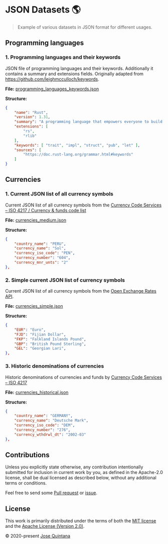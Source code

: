 # JSON Datasets 🌎

> Example of various datasets in JSON format for different usages.

## Programming languages

### 1. Programming languages and their keywords

JSON file of programming languages and their keywords. Additionally it contains a summary and extensions fields. Originally adapted from https://github.com/leighmcculloch/keywords.

__File:__ [programming_languages_keywords.json](./json/programming-languages/programming_languages_keywords.json)

__Structure:__

```json
{
    "name": "Rust",
    "version": 1.31,
    "summary": "A programming language that empowers everyone to build reliable and efficient software.",
    "extensions": [
        "rs",
        "rlib"
    ],
    "keywords": [ "trait", "impl", "struct", "pub", "let" ],
    "sources": [
        "https://doc.rust-lang.org/grammar.html#keywords"
    ]
}
```

## Currencies

### 1. Current JSON list of all currency symbols

Current JSON list of all currency symbols from the [Currency Code Services – ISO 4217 / Currency & funds code list](https://www.currency-iso.org/en/home/tables.html)

__File:__ [currencies_medium.json](./json/currencies/currencies_medium.json)

__Structure:__

```json
{
    "country_name": "PERU",
    "currency_name": "Sol",
    "currency_iso_code": "PEN",
    "currency_number": "604",
    "currency_mnr_unts": "2"
},
```

### 2. Simple current JSON list of currency symbols

Current JSON list of all currency symbols from the [Open Exchange Rates API](https://docs.openexchangerates.org/docs/currencies-json).

__File:__ [currencies_simple.json](./json/currencies/currencies_simple.json)

__Structure:__

```json
{
    "EUR": "Euro",
    "FJD": "Fijian Dollar",
    "FKP": "Falkland Islands Pound",
    "GBP": "British Pound Sterling",
    "GEL": "Georgian Lari",
},
```

### 3. Historic denominations of currencies

Historic denominations of currencies and funds by [Currency Code Services – ISO 4217](https://www.currency-iso.org/en/home/tables/table-a3.html)

__File:__ [currencies_historical.json](./json/currencies/currencies_historical.json)

__Structure:__

```json
{
    "country_name": "GERMANY",
    "currency_name": "Deutsche Mark",
    "currency_iso_code": "DEM",
    "currency_number": "276",
    "currency_wthdrwl_dt": "2002-03"
},
```

## Contributions

Unless you explicitly state otherwise, any contribution intentionally submitted for inclusion in current work by you, as defined in the Apache-2.0 license, shall be dual licensed as described below, without any additional terms or conditions.

Feel free to send some [Pull request](https://github.com/joseluisq/json-datasets/pulls) or [issue](https://github.com/joseluisq/json-datasets/issues).

## License

This work is primarily distributed under the terms of both the [MIT license](LICENSE-MIT) and the [Apache License (Version 2.0)](LICENSE-APACHE).

© 2020-present [Jose Quintana](https://git.io/joseluisq)
